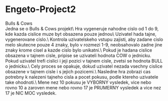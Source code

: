 # Engeto-Project2
Bulls &amp; Cows\
Jedna se o Bulls &amp; Cows projekt\\
Hra vygeneruje nahodne cislo od 1 do 9, kde kazda cislice muze byt obsazena pouze jednou\\
Uzivatel hada tajne, vygenerovane cislo.\\
Kontrola uzivatelskeho vstupu zajisti, aby zadane cislo melo skutecne pouze 4 znaky, bylo v rozmezi 1-9, neobsahovalo zadne jine znaky krome cisel a kazde cislo bylo unikatni.\\
Pokud je hadana cislice obsazena v tajnem cisle, pripise se uzivateli hodnota COW o jednicku. Pokud uzivatel trefi cislici i jeji pozici v tajnem cisle, zvetsi se hodnota BULL o jednicku.\\
Cely proces se opakuje, dokud uzivatel nezada vsechny cislice obsazene v tajnem cisle i s jejich pozicemi.\\
Nasledne hra zobrazi cas potrebny k nalezeni tajneho cisla a pocet pokusu, podle ktereho uzivatele take ohodnoti.\\
Mene nez 10 pokusu je VYBORNY vysledek, vice nebo rovno 10 a zaroven mene nebo rovno 17 je PRUMERNY vysledek a vice nez 17 je NIC MOC vysledek.
